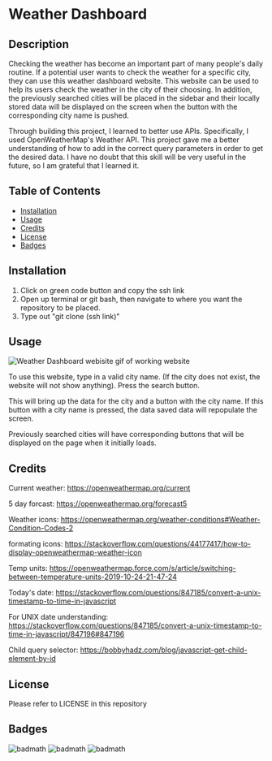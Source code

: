 # Weather Dashboard

## Description

Checking the weather has become an important part of many people's daily routine. If a potential user wants to check the weather for a specific city, they can use this weather dashboard website. This website can be used to help its users check the weather in the city of their choosing. In addition, the previously searched cities will be placed in the sidebar and their locally stored data will be displayed on the screen when the button with the corresponding city name is pushed.

Through building this project, I learned to better use APIs. Specifically, I used OpenWeatherMap's Weather API. This project gave me a better understanding of how to add in the correct query parameters in order to get the desired data. I have no doubt that this skill will be very useful in the future, so I am grateful that I learned it.

## Table of Contents

- [Installation](#installation)
- [Usage](#usage)
- [Credits](#credits)
- [License](#license)
- [Badges](#badges)

## Installation

1. Click on green code button and copy the ssh link
2. Open up terminal or git bash, then navigate to where you want the repository to be placed.
3. Type out "git clone (ssh link)"

## Usage

![Weather Dashboard webisite gif of working website](assets/images/weather-dashboard.gif)

To use this website, type in a valid city name. (If the city does not exist, the website will not show anything).
Press the search button.

This will bring up the data for the city and a button with the city name. If this button with a city name is pressed, the data saved data will repopulate the screen.

Previously searched cities will have corresponding buttons that will be displayed on the page when it initially loads.

## Credits

Current weather: https://openweathermap.org/current 

5 day forcast: https://openweathermap.org/forecast5

Weather icons: https://openweathermap.org/weather-conditions#Weather-Condition-Codes-2

formating icons: https://stackoverflow.com/questions/44177417/how-to-display-openweathermap-weather-icon

Temp units: https://openweathermap.force.com/s/article/switching-between-temperature-units-2019-10-24-21-47-24

Today's date: https://stackoverflow.com/questions/847185/convert-a-unix-timestamp-to-time-in-javascript

For UNIX date understanding: https://stackoverflow.com/questions/847185/convert-a-unix-timestamp-to-time-in-javascript/847196#847196 

Child query selector: https://bobbyhadz.com/blog/javascript-get-child-element-by-id

## License

Please refer to LICENSE in this repository

## Badges

![badmath](https://img.shields.io/github/repo-size/Angellyn218/weather-dashboard?style=plastic)
![badmath](https://img.shields.io/github/license/Angellyn218/weather-dashboard?style=plastic)
![badmath](https://img.shields.io/github/languages/top/Angellyn218/weather-dashboard?style=plastic)




